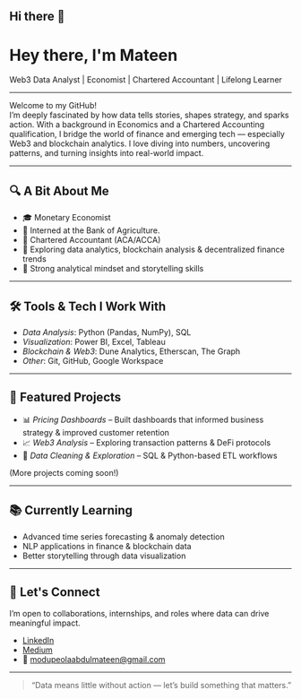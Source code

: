 ## Hi there 👋

# Hey there, I'm Mateen

Web3 Data Analyst | Economist | Chartered Accountant | Lifelong Learner

---

Welcome to my GitHub!  
I’m deeply fascinated by how data tells stories, shapes strategy, and sparks action. With a background in Economics and a Chartered Accounting qualification, I bridge the world of finance and emerging tech — especially Web3 and blockchain analytics. I love diving into numbers, uncovering patterns, and turning insights into real-world impact.

---

## 🔍 A Bit About Me
- 🎓 Monetary Economist  
- 🏦 Interned at the Bank of Agriculture.  
- 📜 Chartered Accountant (ACA/ACCA)  
- 🧮 Exploring data analytics, blockchain analysis & decentralized finance trends  
- 🧠 Strong analytical mindset and storytelling skills  

---

## 🛠 Tools & Tech I Work With
- *Data Analysis*: Python (Pandas, NumPy), SQL
- *Visualization*: Power BI, Excel, Tableau
- *Blockchain & Web3*: Dune Analytics, Etherscan, The Graph
- *Other*: Git, GitHub, Google Workspace

---

## 🌟 Featured Projects
- 📊 *Pricing Dashboards* – Built dashboards that informed business strategy & improved customer retention
- 📈 *Web3 Analysis* – Exploring transaction patterns & DeFi protocols
- 🧹 *Data Cleaning & Exploration* – SQL & Python-based ETL workflows

(More projects coming soon!)

---

## 📚 Currently Learning
- Advanced time series forecasting & anomaly detection
- NLP applications in finance & blockchain data
- Better storytelling through data visualization

---

## 🤝 Let's Connect
I’m open to collaborations, internships, and roles where data can drive meaningful impact.

- [LinkedIn](https://www.linkedin.com/in/modupeola-abd-mateen)
- [Medium](https://medium.com/@kaymateenz)
- 📧 modupeolaabdulmateen@gmail.com

---

> “Data means little without action — let’s build something that matters.”<!--
-->

